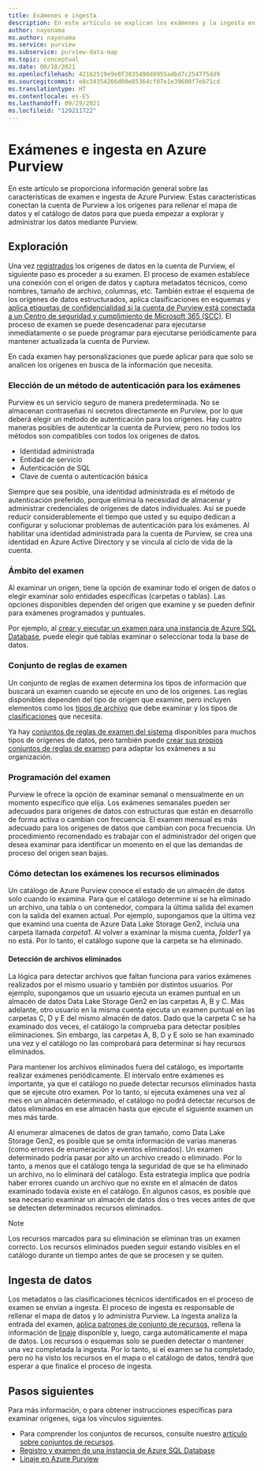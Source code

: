 ```yaml
---
title: Exámenes e ingesta
description: En este artículo se explican los exámenes y la ingesta en Azure Purview.
author: nayenama
ms.author: nayenama
ms.service: purview
ms.subservice: purview-data-map
ms.topic: conceptual
ms.date: 08/18/2021
ms.openlocfilehash: 42162519e9e8f3835498d8955adbd7c254775dd9
ms.sourcegitcommit: e8c34354266d00e85364cf07e1e39600f7eb71cd
ms.translationtype: HT
ms.contentlocale: es-ES
ms.lasthandoff: 09/29/2021
ms.locfileid: "129211722"
---
```

# <a name="scans-and-ingestion-in-azure-purview"></a>Exámenes e ingesta en Azure Purview

En este artículo se proporciona información general sobre las características de examen e ingesta de Azure Purview. Estas características conectan la cuenta de Purview a los orígenes para rellenar el mapa de datos y el catálogo de datos para que pueda empezar a explorar y administrar los datos mediante Purview.

## <a name="scanning"></a>Exploración

Una vez [registrados](manage-data-sources.md) los orígenes de datos en la cuenta de Purview, el siguiente paso es proceder a su examen. El proceso de examen establece una conexión con el origen de datos y captura metadatos técnicos, como nombres, tamaño de archivo, columnas, etc. También extrae el esquema de los orígenes de datos estructurados, aplica clasificaciones en esquemas y [aplica etiquetas de confidencialidad si la cuenta de Purview está conectada a un Centro de seguridad y cumplimiento de Microsoft 365 (SCC)](create-sensitivity-label.md). El proceso de examen se puede desencadenar para ejecutarse inmediatamente o se puede programar para ejecutarse periódicamente para mantener actualizada la cuenta de Purview.

En cada examen hay personalizaciones que puede aplicar para que solo se analicen los orígenes en busca de la información que necesita.

### <a name="choose-an-authentication-method-for-your-scans"></a>Elección de un método de autenticación para los exámenes

Purview es un servicio seguro de manera predeterminada. No se almacenan contraseñas ni secretos directamente en Purview, por lo que deberá elegir un método de autenticación para los orígenes. Hay cuatro maneras posibles de autenticar la cuenta de Purview, pero no todos los métodos son compatibles con todos los orígenes de datos.
 - Identidad administrada
 - Entidad de servicio
 - Autenticación de SQL
 - Clave de cuenta o autenticación básica

Siempre que sea posible, una identidad administrada es el método de autenticación preferido, porque elimina la necesidad de almacenar y administrar credenciales de orígenes de datos individuales. Así se puede reducir considerablemente el tiempo que usted y su equipo dedican a configurar y solucionar problemas de autenticación para los exámenes. Al habilitar una identidad administrada para la cuenta de Purview, se crea una identidad en Azure Active Directory y se vincula al ciclo de vida de la cuenta. 

### <a name="scope-your-scan"></a>Ámbito del examen

Al examinar un origen, tiene la opción de examinar todo el origen de datos o elegir examinar solo entidades específicas (carpetas o tablas). Las opciones disponibles dependen del origen que examine y se pueden definir para exámenes programados y puntuales.

Por ejemplo, al [crear y ejecutar un examen para una instancia de Azure SQL Database](register-scan-azure-sql-database.md#creating-and-running-a-scan), puede elegir qué tablas examinar o seleccionar toda la base de datos.

### <a name="scan-rule-set"></a>Conjunto de reglas de examen

Un conjunto de reglas de examen determina los tipos de información que buscará un examen cuando se ejecute en uno de los orígenes. Las reglas disponibles dependen del tipo de origen que examine, pero incluyen elementos como los [tipos de archivo](sources-and-scans.md#file-types-supported-for-scanning) que debe examinar y los tipos de [clasificaciones](supported-classifications.md) que necesita.

Ya hay [conjuntos de reglas de examen del sistema](create-a-scan-rule-set.md#system-scan-rule-sets) disponibles para muchos tipos de orígenes de datos, pero también puede [crear sus propios conjuntos de reglas de examen](create-a-scan-rule-set.md) para adaptar los exámenes a su organización.

### <a name="schedule-your-scan"></a>Programación del examen

Purview le ofrece la opción de examinar semanal o mensualmente en un momento específico que elija. Los exámenes semanales pueden ser adecuados para orígenes de datos con estructuras que están en desarrollo de forma activa o cambian con frecuencia. El examen mensual es más adecuado para los orígenes de datos que cambian con poca frecuencia. Un procedimiento recomendado es trabajar con el administrador del origen que desea examinar para identificar un momento en el que las demandas de proceso del origen sean bajas.

### <a name="how-scans-detect-deleted-assets"></a>Cómo detectan los exámenes los recursos eliminados

Un catálogo de Azure Purview conoce el estado de un almacén de datos solo cuando lo examina. Para que el catálogo determine si se ha eliminado un archivo, una tabla o un contenedor, compara la última salida del examen con la salida del examen actual. Por ejemplo, supongamos que la última vez que examinó una cuenta de Azure Data Lake Storage Gen2, incluía una carpeta llamada *carpeta1*. Al volver a examinar la misma cuenta, *folder1* ya no está. Por lo tanto, el catálogo supone que la carpeta se ha eliminado.

#### <a name="detecting-deleted-files"></a>Detección de archivos eliminados

La lógica para detectar archivos que faltan funciona para varios exámenes realizados por el mismo usuario y también por distintos usuarios. Por ejemplo, supongamos que un usuario ejecuta un examen puntual en un almacén de datos Data Lake Storage Gen2 en las carpetas A, B y C. Más adelante, otro usuario en la misma cuenta ejecuta un examen puntual en las carpetas C, D y E del mismo almacén de datos. Dado que la carpeta C se ha examinado dos veces, el catálogo la comprueba para detectar posibles eliminaciones. Sin embargo, las carpetas A, B, D y E solo se han examinado una vez y el catálogo no las comprobará para determinar si hay recursos eliminados.

Para mantener los archivos eliminados fuera del catálogo, es importante realizar exámenes periódicamente. El intervalo entre exámenes es importante, ya que el catálogo no puede detectar recursos eliminados hasta que se ejecute otro examen. Por lo tanto, si ejecuta exámenes una vez al mes en un almacén determinado, el catálogo no podrá detectar recursos de datos eliminados en ese almacén hasta que ejecute el siguiente examen un mes más tarde.

Al enumerar almacenes de datos de gran tamaño, como Data Lake Storage Gen2, es posible que se omita información de varias maneras (como errores de enumeración y eventos eliminados). Un examen determinado podría pasar por alto un archivo creado o eliminado. Por lo tanto, a menos que el catálogo tenga la seguridad de que se ha eliminado un archivo, no lo eliminará del catálogo. Esta estrategia implica que podría haber errores cuando un archivo que no existe en el almacén de datos examinado todavía existe en el catálogo. En algunos casos, es posible que sea necesario examinar un almacén de datos dos o tres veces antes de que se detecten determinados recursos eliminados.

> [!NOTE]
> Los recursos marcados para su eliminación se eliminan tras un examen correcto. Los recursos eliminados pueden seguir estando visibles en el catálogo durante un tiempo antes de que se procesen y se quiten.

## <a name="ingestion"></a>Ingesta de datos

Los metadatos o las clasificaciones técnicos identificados en el proceso de examen se envían a ingesta. El proceso de ingesta es responsable de rellenar el mapa de datos y lo administra Purview.  La ingesta analiza la entrada del examen, [aplica patrones de conjunto de recursos](concept-resource-sets.md#how-azure-purview-detects-resource-sets), rellena la información de [linaje](concept-data-lineage.md) disponible y, luego, carga automáticamente el mapa de datos. Los recursos o esquemas solo se pueden detectar o mantener una vez completada la ingesta. Por lo tanto, si el examen se ha completado, pero no ha visto los recursos en el mapa o el catálogo de datos, tendrá que esperar a que finalice el proceso de ingesta.

## <a name="next-steps"></a>Pasos siguientes

Para más información, o para obtener instrucciones específicas para examinar orígenes, siga los vínculos siguientes.

* Para comprender los conjuntos de recursos, consulte nuestro [artículo sobre conjuntos de recursos](concept-resource-sets.md).
* [Registro y examen de una instancia de Azure SQL Database](register-scan-azure-sql-database.md#creating-and-running-a-scan)
* [Linaje en Azure Purview](catalog-lineage-user-guide.md)
